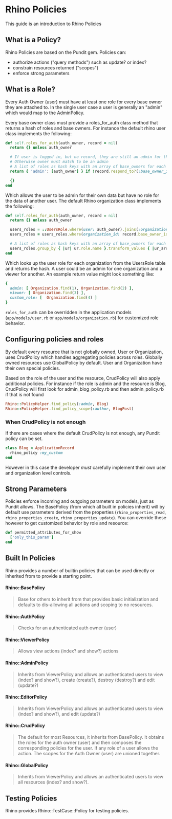 # Rhino Policies

This guide is an introduction to Rhino Policies

## What is a Policy?

Rhino Policies are based on the Pundit gem. Policies can:

- authorize actions ("query methods") such as update? or index?
- constrain resources returned ("scopes")
- enforce strong parameters

## What is a Role?

Every Auth Owner (user) must have at least one role for every base owner they are attached to. In the single user case a user is generally an "admin" which would map to the AdminPolicy.

Every base owner class must provide a roles_for_auth class method that returns a hash of roles and base owners. For instance the default rhino user class implements the following:

```ruby
def self.roles_for_auth(auth_owner, record = nil)
  return {} unless auth_owner

  # If user is logged in, but no record, they are still an admin for their data
  # Otherwise owner must match to be an admin
  # A list of roles as hash keys with an array of base_owners for each
  return { 'admin': [auth_owner] } if !record.respond_to?(:base_owner_ids) || record.base_owner_ids.include?(auth_owner&.id)

  {}
end
```

Which allows the user to be admin for their own data but have no role for the data of another user. The default Rhino organization class implements the following:

```ruby
def self.roles_for_auth(auth_owner, record = nil)
  return {} unless auth_owner

  users_roles = ::UsersRole.where(user: auth_owner).joins(:organization, :role).includes(:organization, :role)
  users_roles = users_roles.where(organization_id: record.base_owner_ids) if record.present? && record.respond_to?(:base_owner_ids)

  # A list of roles as hash keys with an array of base_owners for each
  users_roles.group_by { |ur| ur.role.name }.transform_values { |ur_array| ur_array.map(&:organization) }
end
```

Which looks up the user role for each organization from the UsersRole table and returns the hash. A user could be an admin for one organization and a viewer for another. An example return value might look something like:

```ruby
{
  admin: [ Organization.find(1), Organization.find(2) ],
  viewer: [ Organization.find(3) ],
  custom_role: [  Organization.find(4) ]
}

```

`roles_for_auth` can be overridden in the application models (`app/models/user.rb` or `app/models/organization.rb`) for customized role behavior.

## Configuring policies and roles

By default every resource that is not globally owned, User or Organization, uses CrudPolicy which handles aggregating policies across roles. Globally owned resources use GlobalPolicy by default. User and Organization have their own special policies.

Based on the role of the user and the resource, CrudPolicy will also apply additional policies. For instance if the role is admin and the resource is Blog, CrudPolicy will first look for admin_blog_policy.rb and then admin_policy.rb if that is not found

```ruby
Rhino::PolicyHelper.find_policy(:admin, Blog)
Rhino::PolicyHelper.find_policy_scope(:author, BlogPost)
```

### When CrudPolicy is not enough

If there are cases where the default CrudPolicy is not enough, any Pundit policy can be set.

```ruby
class Blog < ApplicationRecord
  rhino_policy :my_custom
end
```

However in this case the developer _must_ carefully implement their own user and organization level controls.

## Strong Parameters

Policies enforce incoming and outgoing parameters on models, just as Pundit allows. The BasePolicy (from which all built in policies inherit) will by default use parameters derived from the properties (`rhino_properties_read`, `rhino_properties_create`, `rhino_properties_update`). You can override these however to get customized behavior by role and resource:

```ruby
def permitted_attributes_for_show
  ['only_this_param']
end
```

## Built In Policies

Rhino provides a number of builtin policies that can be used directly or inherited from to provide a starting point.

#### Rhino::BasePolicy

> Base for others to inherit from that provides basic initialization and defaults to dis-allowing all actions and scoping to no resources.

#### Rhino::AuthPolicy

> Checks for an authenticated auth owner (user)

#### Rhino::ViewerPolicy

> Allows view actions (index? and show?) actions

#### Rhino::AdminPolicy

> Inherits from ViewerPolicy and allows an authenticated users to view (index? and show?), create (create?), destroy (destroy?) and edit (update?)

#### Rhino::EditorPolicy

> Inherits from ViewerPolicy and allows an authenticated users to view (index? and show?), and edit (update?)

#### Rhino::CrudPolicy

> The default for most Resources, it inherits from BasePolicy. It obtains the roles for the auth owner (user) and then composes the corresponding policies for the user. If any role of a user allows the action. The scopes for the Auth Owner (user) are unioned together.

#### Rhino::GlobalPolicy

> Inherits from ViewerPolicy and allows an authenticated users to view all resources (index? and show?).

## Testing Policies

Rhino provides Rhino::TestCase::Policy for testing policies.
